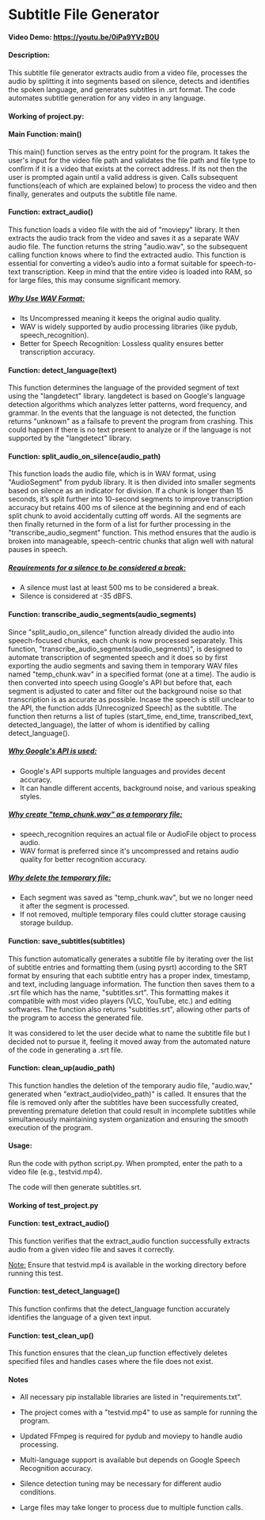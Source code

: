 # Subtitle File Generator
#### Video Demo:  https://youtu.be/0iPa9YVzB0U
#### Description:
This subtitle file generator extracts audio from a video file, processes the audio by splitting it into segments based on silence, detects and identifies the spoken language, and generates subtitles in .srt format. The code automates subtitle generation for any video in any language.

#### Working of project.py:
#### Main Function: main()
This main() function serves as the entry point for the program. It takes the user's input for the video file path and validates the file path and file type to confirm if it is a video that exists at the correct address. If its not then the user is prompted again until a valid address is given. Calls subsequent functions(each of which are explained below) to process the video and then finally, generates and outputs the subtitle file name.



#### Function: extract_audio()
This function loads a video file with the aid of "moviepy" library. It then extracts the audio track from the video and saves it as a separate WAV audio file. The function returns the string "audio.wav", so the subsequent calling function knows where to find the extracted audio. This function is essential for converting a video’s audio into a format suitable for speech-to-text transcription. Keep in mind that the entire video is loaded into RAM, so for large files, this may consume significant memory.

##### <ins>Why Use WAV Format:</ins>
+ Its Uncompressed meaning it keeps the original audio quality.
+ WAV is widely supported by audio processing libraries (like pydub, speech_recognition).
+ Better for Speech Recognition: Lossless quality ensures better transcription accuracy.



#### Function: detect_language(text)
This function determines the language of the provided segment of text using the "langdetect" library. langdetect is based on Google's language detection algorithms which analyzes letter patterns, word frequency, and grammar. In the events that the language is not detected, the function returns "unknown" as a failsafe to prevent the program from crashing. This could happen if there is no text present to analyze or if the language is not supported by the "langdetect" library.



#### Function: split_audio_on_silence(audio_path)
This function loads the audio file, which is in WAV format, using "AudioSegment" from pydub library. It is then divided into smaller segments based on silence as an indicator for division. If a chunk is longer than 15 seconds, it’s split further into 10-second segments to improve transcription accuracy but retains 400 ms of silence at the beginning and end of each split chunk to avoid accidentally cutting off words. All the segments are then finally returned in the form of a list for further processing in the "transcribe_audio_segment" function. This method ensures that the audio is broken into manageable, speech-centric chunks that align well with natural pauses in speech.

##### <ins>Requirements for a silence to be considered a break:</ins>
+ A silence must last at least 500 ms to be considered a break.
+ Silence is considered at -35 dBFS.



#### Function: transcribe_audio_segments(audio_segments)
Since "split_audio_on_silence" function already divided the audio into speech-focused chunks, each chunk is now processed separately. This function, "transcribe_audio_segments(audio_segments)", is designed to automate transcription of segmented speech and it does so by first exporting the audio segments and saving them in temporary WAV files named "temp_chunk.wav" in a specified format (one at a time). The audio is then converted into speech using Google's API but before that, each segment is adjusted to cater and filter out the background noise so that transcription is as accurate as possible. Incase the speech is still unclear to the API, the function adds [Unrecognized Speech] as the subtitle. The function then returns a list of tuples (start_time, end_time, transcribed_text, detected_language), the latter of whom is identified by calling detect_language().

##### <ins>Why Google's API is used:</ins>
+ Google's API supports multiple languages and provides decent accuracy.
+ It can handle different accents, background noise, and various speaking styles.

##### <ins>Why create "temp_chunk.wav" as a temporary file:</ins>
+ speech_recognition requires an actual file or AudioFile object to process audio.
+ WAV format is preferred since it's uncompressed and retains audio quality for better recognition accuracy.

##### <ins>Why delete the temporary file:</ins>
+ Each segment was saved as "temp_chunk.wav", but we no longer need it after the segment is processed.
+ If not removed, multiple temporary files could clutter storage causing storage buildup.



#### Function: save_subtitles(subtitles)

This function automatically generates a subtitle file by iterating over the list of subtitle entries and formatting them (using pysrt) according to the SRT format by ensuring that each subtitle entry has a proper index, timestamp, and text, including language information. The function then saves them to a .srt file which has the name, "subtitles.srt". This formatting makes it compatible with most video players (VLC, YouTube, etc.) and editing softwares. The function also returns "subtitles.srt", allowing other parts of the program to access the generated file.

It was considered to let the user decide what to name the subtitle file but I decided not to pursue it, feeling it moved away from the automated nature of the code in generating a .srt file.



#### Function: clean_up(audio_path)
This function handles the deletion of the temporary audio file, "audio.wav," generated when "extract_audio(video_path)" is called. It ensures that the file is removed only after the subtitles have been successfully created, preventing premature deletion that could result in incomplete subtitles while simultaneously maintaining system organization and ensuring the smooth execution of the program.



#### Usage:
Run the code with python script.py. When prompted, enter the path to a video file (e.g., testvid.mp4).

The code will then generate subtitles.srt.



#### Working of test_project.py
#### Function: test_extract_audio()
This function verifies that the extract_audio function successfully extracts audio from a given video file and saves it correctly.

<ins>Note:</ins> Ensure that testvid.mp4 is available in the working directory before running this test.


#### Function: test_detect_language()
This function confirms that the detect_language function accurately identifies the language of a given text input.


#### Function: test_clean_up()
This function ensures that the clean_up function effectively deletes specified files and handles cases where the file does not exist.


#### Notes
+ All necessary pip installable libraries are listed in "requirements.txt".

+ The project comes with a "testvid.mp4" to use as sample for running the program.

+ Updated FFmpeg is required for pydub and moviepy to handle audio processing.

+ Multi-language support is available but depends on Google Speech Recognition accuracy.

+ Silence detection tuning may be necessary for different audio conditions.

+ Large files may take longer to process due to multiple function calls.

